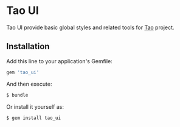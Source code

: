 # Tao UI

Tao UI provide basic global styles and related tools for [Tao](https://github.com/mycolorway/tao_on_rails) project.

## Installation
Add this line to your application's Gemfile:

```ruby
gem 'tao_ui'
```

And then execute:
```bash
$ bundle
```

Or install it yourself as:
```bash
$ gem install tao_ui
```
